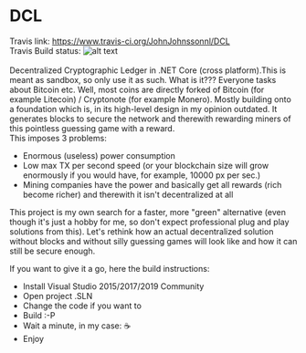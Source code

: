 # DCL
Travis link: https://www.travis-ci.org/JohnJohnssonnl/DCL<BR>
Travis Build status:   ![alt text](https://www.travis-ci.org/JohnJohnssonnl/DCL.svg?branch=master)<BR><BR>
Decentralized Cryptographic Ledger in .NET Core (cross platform).This is meant as sandbox, so only use it as such.
What is it???
Everyone tasks about Bitcoin etc. Well, most coins are directly forked of Bitcoin (for example Litecoin) / Cryptonote (for example Monero). Mostly building onto a foundation which is, in its high-level design in my opinion outdated. It generates blocks to secure the network and therewith rewarding miners of this pointless guessing game with a reward.  
This imposes 3 problems:
- Enormous (useless) power consumption
- Low max TX per second speed (or your blockchain size will grow enormously if you would have, for example, 10000 px per sec.)
- Mining companies have the power and basically get all rewards (rich become richer) and therewith it isn't decentralized at all

This project is my own search for a faster, more "green" alternative (even though it's just a hobby for me, so don't expect professional plug and play solutions from this). Let's rethink how an actual decentralized solution without blocks and without silly guessing games will look like and how it can still be secure enough.

If you want to give it a go, here the build instructions: 
- Install Visual Studio 2015/2017/2019 Community<BR>
- Open project .SLN<BR>
- Change the code if you want to
- Build :-P<BR>
- Wait a minute, in my case: <g-emoji class="g-emoji" alias="coffee" fallback-src="https://assets-cdn.github.com/images/icons/emoji/unicode/2615.png">☕️</g-emoji><BR>
- Enjoy

